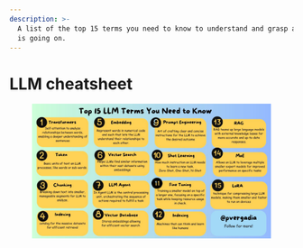 ```yaml
---
description: >-
  A list of the top 15 terms you need to know to understand and grasp all that
  is going on.
---
```


# LLM cheatsheet

<figure><img src="../.gitbook/assets/image.png" alt=""><figcaption></figcaption></figure>
